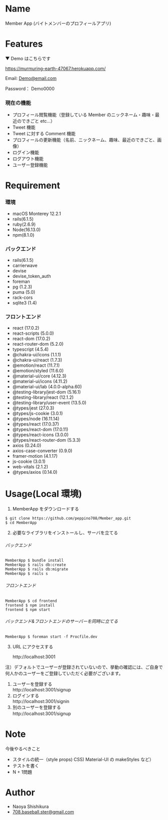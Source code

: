 # Name

Member App (バイトメンバーのプロフィールアプリ)<br>

# Features

▼ Demo はこちらです

https://murmuring-earth-47067.herokuapp.com/

Email: Demo@email.com

Password： Demo0000

### 現在の機能

- プロフィール閲覧機能（登録している Member のニックネーム・趣味・最近のできごと etc...）
- Tweet 機能
- Tweet に対する Comment 機能
- プロフィールの更新機能（名前、ニックネーム、趣味、最近のできごと、画像）
- ログイン機能
- ログアウト機能
- ユーザー登録機能

# Requirement

### 環境

- macOS Monterey 12.2.1
- rails(6.1.5)
- ruby(2.6.9)
- Node(16.13.0)
- npm(8.1.0)

### バックエンド

- rails(6.1.5)
- carrierwave
- devise
- devise_token_auth
- foreman
- pg (1.2.3)
- puma (5.0)
- rack-cors
- sqlite3 (1.4)

### フロントエンド

- react (17.0.2)
- react-scripts (5.0.0)
- react-dom (17.0.2)
- react-router-dom (5.2.0)
- typescript (4.5.4)
- @chakra-ui/icons (1.1.1)
- @chakra-ui/react (1.7.3)
- @emotion/react (11.7.1)
- @emotion/styled (11.6.0)
- @material-ui/core (4.12.3)
- @material-ui/icons (4.11.2)
- @material-ui/lab (4.0.0-alpha.60)
- @testing-library/jest-dom (5.16.1)
- @testing-library/react (12.1.2)
- @testing-library/user-event (13.5.0)
- @types/jest (27.0.3)
- @types/js-cookie (3.0.1)
- @types/node (16.11.14)
- @types/react (17.0.37)
- @types/react-dom (17.0.11)
- @types/react-icons (3.0.0)
- @types/react-router-dom (5.3.3)
- axios (0.24.0)
- axios-case-converter (0.9.0)
- framer-motion (4.1.17)
- js-cookie (3.0.1)
- web-vitals (2.1.2)
- @types/axios (0.14.0)

# Usage(Local 環境)

1. MemberApp をダウンロードする

```shell
$ git clone https://github.com/peppino708/Member_app.git
$ cd MemberApp
```

2. 必要なライブラリをインストールし、サーバを立てる

###### バックエンド

```shell
MemberApp $ bundle install
MemberApp $ rails db:create
MemberApp $ rails db:migrate
MemberApp $ rails s
```

###### フロントエンド

```shell
MemberApp $ cd frontend
frontend $ npm install
frontend $ npm start
```

###### バックエンド&フロントエンドのサーバーを同時に立てる

```shell
MemberApp $ foreman start -f Procfile.dev
```

3. URL にアクセスする

   http://localhost:3001

注）デフォルトでユーザーが登録されていないので、挙動の確認には、ご自身で何人かのユーザーをご登録していただく必要がございます。

1. ユーザーを登録する  
   http://localhost:3001/signup
2. ログインする  
   http://localhost:3001/signin
3. 別のユーザーを登録する  
   http://localhost:3001/signup 　<br>

# Note

今後やるべきこと

- スタイルの統一（style props) CSS) Material-UI の makeStyles など）
- テストを書く　<br>
- N + 1問題<br>

# Author

- Naoya Shishikura
- 708.baseball.ster@gmail.com
